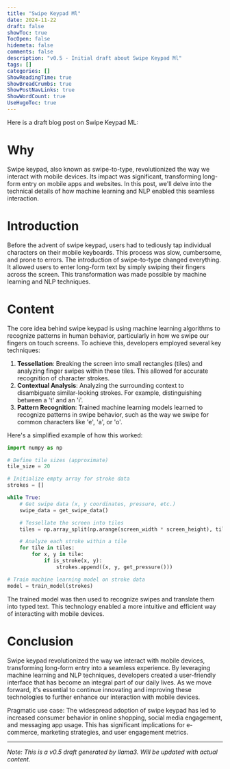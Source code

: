 ```yaml
---
title: "Swipe Keypad Ml"
date: 2024-11-22
draft: false
showToc: true
TocOpen: false
hidemeta: false
comments: false
description: "v0.5 - Initial draft about Swipe Keypad Ml"
tags: []
categories: []
ShowReadingTime: true
ShowBreadCrumbs: true
ShowPostNavLinks: true
ShowWordCount: true
UseHugoToc: true
---
```

Here is a draft blog post on Swipe Keypad ML:

**Why**
====================================================

Swipe keypad, also known as swipe-to-type, revolutionized the way we interact with mobile devices. Its impact was significant, transforming long-form entry on mobile apps and websites. In this post, we'll delve into the technical details of how machine learning and NLP enabled this seamless interaction.

**Introduction**
================

Before the advent of swipe keypad, users had to tediously tap individual characters on their mobile keyboards. This process was slow, cumbersome, and prone to errors. The introduction of swipe-to-type changed everything. It allowed users to enter long-form text by simply swiping their fingers across the screen. This transformation was made possible by machine learning and NLP techniques.

**Content**
=============

The core idea behind swipe keypad is using machine learning algorithms to recognize patterns in human behavior, particularly in how we swipe our fingers on touch screens. To achieve this, developers employed several key techniques:

1. **Tessellation**: Breaking the screen into small rectangles (tiles) and analyzing finger swipes within these tiles. This allowed for accurate recognition of character strokes.
2. **Contextual Analysis**: Analyzing the surrounding context to disambiguate similar-looking strokes. For example, distinguishing between a 't' and an 'i'.
3. **Pattern Recognition**: Trained machine learning models learned to recognize patterns in swipe behavior, such as the way we swipe for common characters like 'e', 'a', or 'o'.

Here's a simplified example of how this worked:

```python
import numpy as np

# Define tile sizes (approximate)
tile_size = 20

# Initialize empty array for stroke data
strokes = []

while True:
    # Get swipe data (x, y coordinates, pressure, etc.)
    swipe_data = get_swipe_data()

    # Tessellate the screen into tiles
    tiles = np.array_split(np.arange(screen_width * screen_height), tile_size)

    # Analyze each stroke within a tile
    for tile in tiles:
        for x, y in tile:
            if is_stroke(x, y):
                strokes.append((x, y, get_pressure()))

# Train machine learning model on stroke data
model = train_model(strokes)
```

The trained model was then used to recognize swipes and translate them into typed text. This technology enabled a more intuitive and efficient way of interacting with mobile devices.

**Conclusion**
================

Swipe keypad revolutionized the way we interact with mobile devices, transforming long-form entry into a seamless experience. By leveraging machine learning and NLP techniques, developers created a user-friendly interface that has become an integral part of our daily lives. As we move forward, it's essential to continue innovating and improving these technologies to further enhance our interaction with mobile devices.

Pragmatic use case: The widespread adoption of swipe keypad has led to increased consumer behavior in online shopping, social media engagement, and messaging app usage. This has significant implications for e-commerce, marketing strategies, and user engagement metrics.

---
*Note: This is a v0.5 draft generated by llama3. Will be updated with actual content.*
